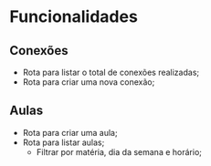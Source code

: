 # Funcionalidades

## Conexões

 - Rota para listar o total de conexões realizadas;
 - Rota para criar uma nova conexão;
 
 ## Aulas

 - Rota para criar uma aula;
 - Rota para listar aulas;
   - Filtrar por matéria, dia da semana e horário;